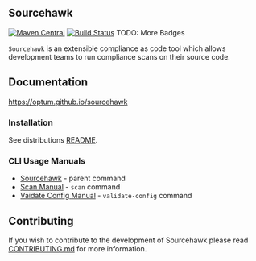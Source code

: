 Sourcehawk
----------

[![Maven Central](https://img.shields.io/maven-central/v/com.optum.sourcehawk/sourcehawk-core.svg?label=Maven%20Central)](https://search.maven.org/search?q=g:%22com.optum.sourcehawk%22%20AND%20a:%22sourcehawk-core%22) 
[![Build Status](https://github.com/optum/sourcehawk/workflows/maven-ci/badge.svg)](https://github.com/optum/sourcehawk/actions)
TODO: More Badges

`Sourcehawk` is an extensible compliance as code tool which allows development teams to run compliance scans on their source code.  

## Documentation
https://optum.github.io/sourcehawk

### Installation
See distributions [README](distributions/README.md).

### CLI Usage Manuals

* [Sourcehawk](https://optum.github.io/sourcehawk/#_sourcehawk1) - parent command
* [Scan Manual](https://optum.github.io/sourcehawk/#_scan1) - `scan` command
* [Vaidate Config Manual](https://optum.github.io/sourcehawk/#_validate_config1) - `validate-config` command

## Contributing
If you wish to contribute to the development of Sourcehawk please read [CONTRIBUTING.md](CONTRIBUTING.md) for more information.

